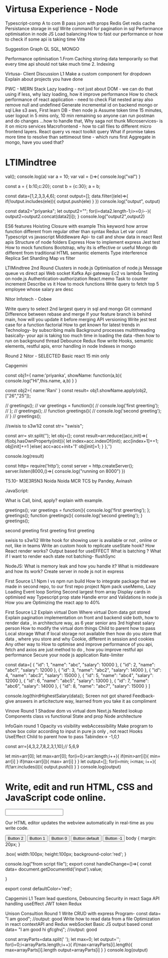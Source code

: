 # Virtusa Experience - Node

Typescript-comp A to com B pass json with props
Redis
Get redis cache
Persistance storage in sql
Write command for pagination in sql
Performance optimisation in node JS
Load balancing
How to fast our performance or how to check if some api is taking time
Vite

Suggestion
Graph QL
SQL, MONGO

Performance optimisation
1.From Caching storing data temporarily so that every time api should not take much time
2.⁠ ⁠Indexing

Virtusa- Client Discussion L1
Make a custom component for dropdown
Explain about projects you have done

PWC - MERN Stack
Lazy loading - not just about DOM - we can do that using if less, why lazy loading, how it improve performance
How to check performance of react application - need to check
Flat nested array also remove null and undefined
Generate incremental id on backend mongo or sql
Like s3 aws,
First learn DB - then node js
Assume token time 15 minutes, user logout in 5 mins only, 10 min remaining so anyone can run postman and do changes …how to handle that,
Why saga not thunk
Microservices- is it on micro services
Macrofrontend - how to call files to different micro frontend layers.
React query vs react toolkit query
What if promise takes more time to resolve than settimeout time - which runs first
Aggregate in mongo, have you used that?

# LTIMindtree
val();
console.log(a)
var a = 10;
var val = ()=>{
console.log("val")
}

const a = { b:10,c:20};
const b = {c:30};
a = b;

const data=[1,2,3,3,4,6];
const output=[];
data.filter((ele)=>{
if(!output.includes(ele)){
output.push(ele)
}
})
console.log("output", output)

const data2="priyanka";
let output2="";
for(i=data2.length-1;i>=0;i--){
output2=output2.concat(data2[i]);
}
console.log("output2",output2)

ES6 features
Hoisting
Closure with example
This keyword
how arrow function different from regular other than syntax
Redux
Let var const
Typescript vs javascript
Middleware
Api- to call and show data in react
Rest apis
Structure of node folders
Express
How to implement express
Jest test
How to mock functions
Bootstrap, why its is effective or useful
Mongo db different from traditional
HTML semantic elements
Type interference
Replica Set
Sharding
Map vs filter

LTIMindtree 2nd Round
Clusters in node.js
Optimisation of node.js
Message queue vs direct api
Web socket
Kafka
Api gateway
Ec2 vs lambda
Testing on node.js
Authentication-authorization
React.memo
Task to counter increment
Describe vs it
How to mock functions
Write query to fetch top 5 employee whose salary are desc

Nitor Infotech - Cobee

Write query to select 2nd largest query in sql and mongo
Git command
Difference between rebase and merge
If your feature branch is behind main, how will you update it before merging
API versioning
Write jest test case for a function factorial
How to get known for latest trends in Technology- by subscribing mails
Background processes multithreading basically- your api is taking too much time in loading the data -then how to run on background thread
Debounce
Redux flow write
Hooks, semantic elements, restful apis, error handling in node
Indexes in mongo

Round 2 Nitor - SELECTED
Basic react 15 min only

Capgemini

const obj1={
name:'priyanka',
showName: function(a,b){
console.log("Hi",this.name, a,b)
}
}

const obj2={
name:'Rani'
}
const result= obj1.showName.apply(obj2,["26","25"]);

// greetings();
// var greetings = function(){
// console.log('first greerting');
// };
// greetings();
// function greetings(){
// console.log('second greeting');
// }
// greetings();

//swisis to s3w1i2
const str= "swisis";

const arr= str.split('');
let obj={};
const result=arr.reduce((acc,init)=>{
if(obj.hasOwnProperty(init)){
let index=acc.indexOf(init);
acc[index+1]+=1;
obj[init]+=1
}else{
acc=acc+init+'1'
obj[init]=1;
}
},'')

console.log(result)

const http= require('http');
const server = http.createServer();
server.listen(8000,()=>{
console.log("running on 8000")
})

T5.10- M3E3R5N3 Noida Noida MCR TCS by Pandey, Avinash

JavaScript:

What is Call, bind, apply? explain with example.

greetings();
var greetings = function(){
console.log('first greerting');
};
greetings();
function greetings(){
console.log('second greeting');
}
greetings();

second greeting
first greeting
first greeting

swisis to s3w1i2
Write hook for showing user is available or not , online or not, like in teams
Write an custom hook to replicate useState hook?
How React render works?
Output based for useEFFECT
What is batching ?
What if I want to render each state not batching- flushSync

NodeJS:
What is memory leak and how you handle it?
What is middleware and how its work?
Create server in node js not in express

First Source L1
Npm I vs npm run build
How to integrate package that we made in second repo, to our first repo project
Npm pack
useMemo, Lazy Loading
Event loop
Sorting
Second largest from array
Display cards in optimised way
Typescript prop state
Handle error and Validations in node js
How you are Optimizing the react app to 40%

First Source L2
Explain virtual Dom
Where virtual Dom data got stored
Explain pagination implementation on front and backend side both, how to render data , in architecture way, as 6 year senior ans
3rd highest salary person
How to modify the virtual dom things
Child to parent how to pass
Local storage
What if local storage not available then how do you store that data , where you store and why
Cookie, different in session and cookies
Any other way to
How to optimise and improve performance of you api, fetch and axios are just method to do , how you improve restful api performance
Secure your node js application
Rate-limiter

const data=[
{ "id": 1, "name": "abc", "salary": 10000 },
{ "id": 2, "name": "abc1", "salary": 12000 },
{ "id": 3, "name": "abc2", "salary": 14000 },
{ "id": 4, "name": "abc3", "salary": 15000 },
{ "id": 5, "name": "abc4", "salary": 12000 },
{ "id": 6, "name": "abc5", "salary": 13000 },
{ "id": 7, "name": "abc6", "salary": 14000 },
{ "id": 8, "name": "abc7", "salary": 15000 }
]

console.log(thirdHighestSalary(data));
Screen not got shared
Feedback- give answers in articitecture way, learned from you take it as compliment

Vinove Round 1
Shadow dom vs virtual dom
Next.js
Nested lookup
Components class vs functional
State and prop
Node architecture

InfoGain round 1
Opacity vs visibility
webAccessibility
Make program to show box color according to input in pure js only , not react
Hooks
UseEffect
Child to parent how to pass
Tabindex-> -1,0,1

const arr=[4,3,2,7,8,2,3,1,10];// 5,6,9

let min=arr[0];
let max=arr[0];
for(i=0;i<arr.length;i++){
if(min>arr[i]){
min= arr[i]
}
if(max<arr[i]){
max= arr[i]
}
}
let output=[];
for(i=min; i<max; i++){
if(!arr.includes(i)){
output.push(i)
}
}
console.log(output)

<!--
Online HTML, CSS and JavaScript editor to run code online.
-->
<!DOCTYPE html>
<html lang="en">

<head>
<meta charset="UTF-8" />
<meta name="viewport" content="width=device-width, initial-scale=1.0" />
<link rel="stylesheet" href="style.css" />
<title>Browser</title>
</head>

<body>
<h1>
Write, edit and run HTML, CSS and JavaScript code online.
</h1>
<input type='text' id='input' onchange={handleChange}/>
<p>
Our HTML editor updates the webview automatically in real-time as you write code.
</p>
<!-- <div class='box' style=⁠ background-color=${defaultColor} ⁠></div> -->
<button tabindex="2">Button 2</button>
<button tabindex="1">Button 1</button>
<button tabindex="0">Button 0</button>
<button>Button default</button>
<button tabindex="-1">Button -1</button>
<script src="script.js"></script>
</body>

</html>
body {
margin: 20px;
}

.box{
width:100px;
height:100px;
background-color:'red';
}

console.log("from script file");
export const handleChange=()=>{
const data= document.getDocumentId('input').value;

}

export const defaultColor='red';

Capgemini L1
Team lead questions,
Debouncing
Security in react
Saga
API handling
useEffect
JWT token
Redux

Unison Consultion Round 1
Write CRUD with express
Program- const data= "I am good"; //output: good
Write how to read data from a file
Optimization in react
contextAPI and Redux
webSocket
Basic JS output based
const data= "I am good hi gfcghvj"; //output: good

const arrayParts=data.split(' ');
let max=0;
let output='';
for(i=0;i<arrayParts.length;i++){
if(max<arrayParts[i].length){
max=arrayParts[i].length
output=arrayParts[i]
}
}
console.log(output)
